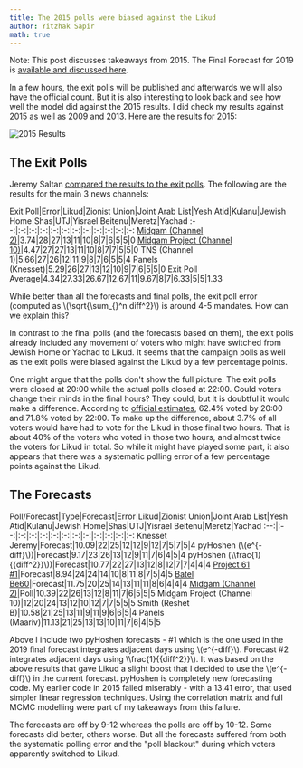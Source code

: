 ```yaml
---
title: The 2015 polls were biased against the Likud
author: Yitzhak Sapir
math: true
---
```

<style>
table { display: block; overflow-x: auto; white-space: nowrap }
</style>
Note: This post discusses takeaways from 2015. The Final Forecast for 2019 is [available and discussed here](http://pyhoshen.org/2019/04/07/2019-Election-Final-Forecast.html).

In a few hours, the exit polls will be published and afterwards we will also have the official count. But it is also interesting to look back and see how well the model did against the 2015 results. I did check my results against 2015 as well as 2009 and 2013. Here are the results for 2015:

![2015 Results](/images/2019-04-09-The-2015-polls-were-biased-against-the-Likud/2019-04-09-The-2015-polls-were-biased-against-the-Likud-2015-Forecast.png)
<!--more-->

## The Exit Polls

Jeremy Saltan [compared the results to the exit polls](https://knessetjeremy.com/2015/03/18/average-of-5-exit-polls-likud-26-2-zionist-union-25-6-joint-arab-list-13-yesh-atid-11-8-kulanu-9-6-bayit-yehudi-8-4-shas-7-2/). The following are the results for the main 3 news channels:

Exit Poll|Error|Likud|Zionist Union|Joint Arab List|Yesh Atid|Kulanu|Jewish Home|Shas|UTJ|Yisrael Beitenu|Meretz|Yachad
:--:|:-:|:-:|:-:|:-:|:-:|:-:|:-:|:-:|:-:|:-:|:-:
[Midgam (Channel 2)](https://www.mako.co.il/news-military/politics-q1_2015/Article-fd69215b6292c41004.htm)|3.74|28|27|13|11|10|8|7|6|5|5|0
[Midgam Project (Channel 10)](http://10tv.nana10.co.il/Article/?ArticleID=1116000)|4.47|27|27|13|11|10|8|7|7|5|5|0
TNS (Channel 1)|5.66|27|26|12|11|9|8|7|6|5|5|4
Panels (Knesset)|5.29|26|27|13|12|10|9|7|6|5|5|0
Exit Poll Average|4.34|27.33|26.67|12.67|11|9.67|8|7|6.33|5|5|1.33

While better than all the forecasts and final polls, the exit poll error (computed as \\(\\sqrt{\\sum_{}^n diff^2}\\) is around 4-5 mandates. How can we explain this?

In contrast to the final polls (and the forecasts based on them), the exit polls already included any movement of voters who might have switched from Jewish Home or Yachad to Likud. It seems that the campaign polls as well as the exit polls were biased against the Likud by a few percentage points.

One might argue that the polls don't show the full picture. The exit polls were closed at 20:00 while the actual polls closed at 22:00. Could voters change their minds in the final hours? They could, but it is doubtful it would make a difference. According to [official estimates](https://bechirot21.bechirot.gov.il/election/about/Pages/Hours_section_turnout.aspx), 62.4% voted by 20:00 and 71.8% voted by 22:00. To make up the difference, about 3.7% of all voters would have had to vote for the Likud in those final two hours. That is about 40% of the voters who voted in those two hours, and almost twice the voters for Likud in total. So while it might have played some part, it also appears that there was a systematic polling error of a few percentage points against the Likud.

## The Forecasts

Poll/Forecast|Type|Forecast|Error|Likud|Zionist Union|Joint Arab List|Yesh Atid|Kulanu|Jewish Home|Shas|UTJ|Yisrael Beitenu|Meretz|Yachad
:--:|:--:|:-:|:-:|:-:|:-:|:-:|:-:|:-:|:-:|:-:|:-:|:-:
Knesset Jeremy|Forecast|10.09|22|25|12|12|9|12|7|5|7|5|4
pyHoshen (\\(e^{-diff}\\))|Forecast|9.17|23|26|13|12|9|11|7|6|4|5|4
pyHoshen (\\\\frac{1}{{diff^2}}\\))|Forecast|10.77|22|27|13|12|8|12|7|7|4|4|4
[Project 61 #1](https://twitter.com/Nehemia_GA/status/577588144628862976)|Forecast|8.94|24|24|14|10|8|11|8|7|5|4|5
[Batel Be60](http://www.batelbe60.com/2015/03/blog-post_15.html)|Forecast|11.75|20|25|14|13|11|11|8|6|4|4|4
[Midgam (Channel 2)](https://www.mako.co.il/news-military/politics-q1_2015/Article-c446c18f3931c41004.htm)|Poll|10.39|22|26|13|12|8|11|7|6|5|5|5
Midgam Project (Channel 10)|12|20|24|13|12|10|12|7|7|5|5|5
Smith (Reshet B)|10.58|21|25|13|11|9|11|9|6|6|5|4
Panels (Maariv)|11.13|21|25|13|13|10|11|7|6|4|5|5

Above I include two pyHoshen forecasts - #1 which is the one used in the 2019 final forecast integrates adjacent days using \\(e^{-diff}\\). Forecast #2 integrates adjacent days using \\\\frac{1}{{diff^2}}\\). It was based on the above results that gave Likud a slight boost that I decided to use the \\(e^{-diff}\\) in the current forecast. pyHoshen is completely new forecasting code. My earlier code in 2015 failed miserably - with a 13.41 error, that used simpler linear regression techniques. Using the correlation matrix and full MCMC modelling were part of my takeaways from this failure.

The forecasts are off by 9-12 whereas the polls are off by 10-12. Some forecasts did better, others worse. But all the forecasts suffered from both the systematic polling error and the "poll blackout" during which voters apparently switched to Likud.
